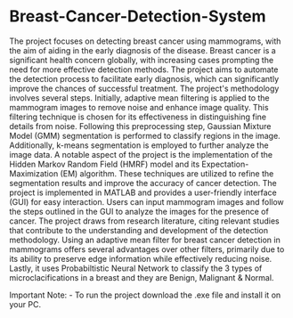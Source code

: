 # Breast-Cancer-Detection-System
The project focuses on detecting breast cancer using mammograms, with the aim of aiding in the early 
diagnosis of the disease. Breast cancer is a significant health concern globally, with increasing cases 
prompting the need for more effective detection methods. The project aims to automate the detection 
process to facilitate early diagnosis, which can significantly improve the chances of successful 
treatment.
The project's methodology involves several steps. Initially, adaptive mean filtering is applied to the 
mammogram images to remove noise and enhance image quality. This filtering technique is chosen for 
its effectiveness in distinguishing fine details from noise. Following this preprocessing step, Gaussian 
Mixture Model (GMM) segmentation is performed to classify regions in the image. Additionally, k-means segmentation is employed to further analyze the image data.
A notable aspect of the project is the implementation of the Hidden Markov Random Field (HMRF) 
model and its Expectation-Maximization (EM) algorithm. These techniques are utilized to refine the 
segmentation results and improve the accuracy of cancer detection.
The project is implemented in MATLAB and provides a user-friendly interface (GUI) for easy 
interaction. Users can input mammogram images and follow the steps outlined in the GUI to analyze 
the images for the presence of cancer. The project draws from research literature, citing relevant studies 
that contribute to the understanding and development of the detection methodology.
Using an adaptive mean filter for breast cancer detection in mammograms offers several advantages 
over other filters, primarily due to its ability to preserve edge information while effectively reducing 
noise. Lastly, it uses Probabiltistic Neural Network to classify the 3 types of microclacifications in a breast and they are Benign, Malignant & Normal.

Important Note: - To run the project download the .exe file and install it on your PC. 
